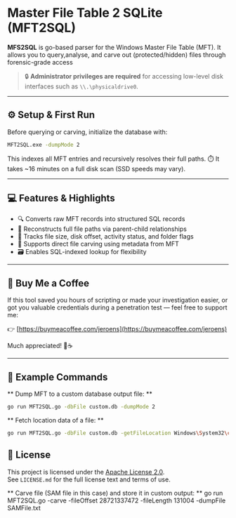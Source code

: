 # Master File Table 2 SQLite (MFT2SQL)

**MFS2SQL** is go-based parser for the Windows Master File Table (MFT). It allows you to query,analyse, and carve out (protected/hidden) files through forensic-grade access

> 🔒 **Administrator privileges are required** for accessing low-level disk interfaces such as `\\.\physicaldrive0`.

---

## ⚙️ Setup & First Run

Before querying or carving, initialize the database with:

```bash
MFT2SQL.exe -dumpMode 2
```
This indexes all MFT entries and recursively resolves their full paths. ⏱️ It takes ~16 minutes on a full disk scan (SSD speeds may vary).

---

## 💻 Features & Highlights

- 🔍 Converts raw MFT records into structured SQL records
- 📂 Reconstructs full file paths via parent-child relationships
- 📎 Tracks file size, disk offset, activity status, and folder flags
- 🧬 Supports direct file carving using metadata from MFT
- 🗃️ Enables SQL-indexed lookup for flexibility


---

## 🧉 Buy Me a Coffee

If this tool saved you hours of scripting or made your investigation easier, or got you valuable credentials during a penetration test — feel free to support me:

👉 [https://buymeacoffee.com/jeroens](https://buymeacoffee.com/jeroens)

Much appreciated! 🧠☕

---

## 🧪 Example Commands

** Dump MFT to a custom database output file: **
```bash
go run MFT2SQL.go -dbFile custom.db -dumpMode 2
```

** Fetch location data of a file: **
```bash
go run MFT2SQL.go -dbFile custom.db -getFileLocation Windows\System32\config\SAM
```

## 📜 License

This project is licensed under the [Apache License 2.0](https://raw.githubusercontent.com/MFT2SQL/MFT2SQL/refs/heads/main/LICENSE).  
See `LICENSE.md` for the full license text and terms of use.

** Carve file (SAM file in this case) and store it in custom output: **
go run MFT2SQL.go -carve -fileOffset  28721337472  -fileLength  131004 -dumpFile SAMFile.txt
